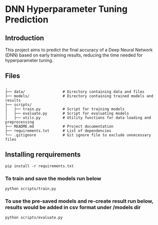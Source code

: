 # DNN Hyperparameter Tuning Prediction

## Introduction
This project aims to predict the final accuracy of a Deep Neural Network (DNN) based on early training results, reducing the time needed for hyperparameter tuning.


## Files
```
.
├── data/                 # Directory containing data and files
├── models/               # Directory containing trained models and results
├── scripts/              
│   ├── train.py          # Script for training models
│   ├── evaluate.py       # Script for evaluating models
│   ├── utils.py          # Utility functions for data loading and preprocessing
├── README.md             # Project documentation
├── requirements.txt      # List of dependencies
└── .gitignore            # Git ignore file to exclude unnecessary files
```


## Installing rerquirements
```
pip install -r requirements.txt
```

### To train and save the models run below
```
python scripts/train.py
```

### To use the pre-saved models and re-create result run below, results would be added in csv format under /models dir
```
python scripts/evaluate.py
```